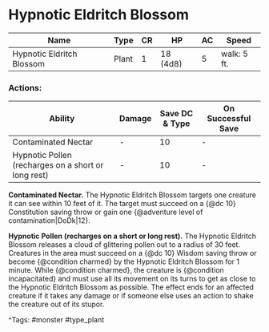 # Hypnotic Eldritch Blossom

| Name | Type | CR | HP | AC | Speed |
|------|------|----|----|----|-------|
| Hypnotic Eldritch Blossom | Plant | 1 | 18 (4d8) | 5 | walk: 5 ft. |

### Actions:

| Ability | Damage | Save DC & Type | On Successful Save |
|---------|--------|----------------|--------------------|
| Contaminated Nectar | - | 10 | - |
| Hypnotic Pollen (recharges on a short or long rest) | - | 10 | - |


**Contaminated Nectar.** The Hypnotic Eldritch Blossom targets one creature it can see within 10 feet of it. The target must succeed on a {@dc 10} Constitution saving throw or gain one {@adventure level of contamination|DoDk|12}.

**Hypnotic Pollen (recharges on a short or long rest).** The Hypnotic Eldritch Blossom releases a cloud of glittering pollen out to a radius of 30 feet. Creatures in the area must succeed on a {@dc 10} Wisdom saving throw or become {@condition charmed} by the Hypnotic Eldritch Blossom for 1 minute. While {@condition charmed}, the creature is {@condition incapacitated} and must use all its movement on its turns to get as close to the Hypnotic Eldritch Blossom as possible. The effect ends for an affected creature if it takes any damage or if someone else uses an action to shake the creature out of its stupor.

^Tags: #monster #type_plant